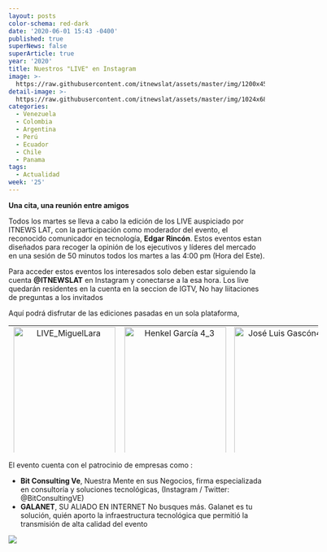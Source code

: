 ```yaml
---
layout: posts
color-schema: red-dark
date: '2020-06-01 15:43 -0400'
published: true
superNews: false
superArticle: true
year: '2020'
title: Nuestros "LIVE" en Instagram
image: >-
  https://raw.githubusercontent.com/itnewslat/assets/master/img/1200x450/Instagram-live.jpg
detail-image: >-
  https://raw.githubusercontent.com/itnewslat/assets/master/img/1024x680/Instagram-live-g.jpg
categories:
  - Venezuela
  - Colombia
  - Argentina
  - Perú
  - Ecuador
  - Chile
  - Panama
tags:
  - Actualidad
week: '25'
---
```

**Una cita, una reunión entre amigos**

Todos los martes se lleva a cabo la edición de los LIVE auspiciado por ITNEWS LAT, con la participación como moderador del evento, el reconocido comunicador en tecnología, **Edgar Rincón**. Estos eventos estan diseñados para recoger la opinión de los ejecutivos y líderes del mercado en una sesión de 50 minutos todos los martes a las 4:00 pm (Hora del Este).

Para acceder estos eventos los interesados solo deben estar siguiendo la cuenta **@ITNEWSLAT** en Instagram y conectarse a la esa hora. Los live quedarán residentes en la cuenta en la seccion de IGTV, No hay liitaciones de preguntas a los invitados

Aquí podrá disfrutar de las ediciones pasadas en un sola plataforma, 
<center>
<table style="height: 250px; width: 609px;" width="609">
<tbody>
<tr>
<td style="text-align: center;"><a href="https://itnews.lat/live-la-tecnolog-a-en-las-empresas-post-covid.html"><img class="alignleft size-full wp-image-68325" src="http://www.ciberespacio.com.ve/wp-content/uploads/2020/06/LIVE_MiguelLara-e1592507741574.jpg" alt="LIVE_MiguelLara" width="200" height="250" /></a></td>
<td style="text-align: center;"><a href="https://itnews.lat/foro-ii-live-la-nueva-econom-a.html"><img class="alignleft size-full wp-image-68324" src="http://www.ciberespacio.com.ve/wp-content/uploads/2020/06/Henkel-García-4_3-e1592507714843.jpg" alt="Henkel García 4_3" width="200" height="250" /></a></td>
<td style="text-align: center;"><a href="https://itnews.lat/hablemos-de-customer-experience.html"><img class="alignleft size-full wp-image-68326" src="http://www.ciberespacio.com.ve/wp-content/uploads/2020/06/José-Luis-Gascón4_3-e1592508052745.jpg" alt="José Luis Gascón4_3" width="200" height="250" /></a></td>
</tr>
<tr>
<td> <a href="https://itnews.lat/es-la-nube-la-soluci-n-iv-edici-n-de-live.html"><img class="alignleft size-full wp-image-68329" src="http://www.ciberespacio.com.ve/wp-content/uploads/2020/06/Mariadela_Larrazabal_4_3-e1592571945107.jpg" alt="Mariadela_Larrazabal_4_3" width="200" height="250" /></a></td>
<td><a href="http://www.ciberespacio.com.ve/wp-content/uploads/2020/06/EduardoRG_HOY_4_3-e1593695885456.jpg"><img class="alignleft size-full wp-image-68332" src="http://www.ciberespacio.com.ve/wp-content/uploads/2020/06/EduardoRG_HOY_4_3-e1593695885456.jpg" alt="EduardoRG_HOY_4_3" width="200" height="250" /></a></td>
<td><a href="http://www.ciberespacio.com.ve/wp-content/uploads/2020/06/Sebastián-Jasminoy_4_3-e1593695932289.jpg"><img class="alignleft size-full wp-image-68333" src="http://www.ciberespacio.com.ve/wp-content/uploads/2020/06/Sebastián-Jasminoy_4_3-e1593695932289.jpg" alt="Sebastián Jasminoy_4_3" width="200" height="250" /></a></td>
</tr>
<tr>
<td></td>
<td></td>
<td></td>
</tr>
<tr>
<td></td>
<td></td>
<td></td>
</tr>
</tbody>
</table>
</center>

El evento cuenta con el patrocinio de empresas como :

- **Bit Consulting Ve**, Nuestra Mente en sus Negocios, firma especializada en consultoría y soluciones tecnológicas, (Instagram / Twitter: @BitConsultingVE)
- **GALANET**, SU ALIADO EN INTERNET No busques más. Galanet es tu solución, quién aporto la infraestructura tecnológica que permitió la transmisión de alta calidad del evento

<img src="https://tracker.metricool.com/c3po.jpg?hash=56f88a41e39ab42c063cc51676587a04"/>
